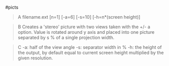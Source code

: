 #picts

>A filename.ext [n=1] [-a=6] [-s=10] [-h=n*(screen height)]

>B Creates a 'stereo' picture with two views taken with the +/- a option. Value is rotated around y axis and placed into one picture separated by s % of a single projection width.

>C -a: half of the view angle
-s: separator width in %
-h: the height of the output, by default equal to current screen height multiplied by the given resolution.
